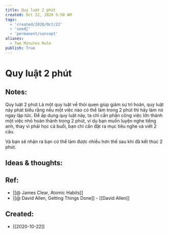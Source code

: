 ```yaml
---
title: Quy luật 2 phút
created: Oct 22, 2020 5:50 AM
tags:
  - 'created/2020/Oct/22'
  - 'seed🥜'
  - 'permanent/concept'
aliases:
  - Two Minutes Rule
publish: True
---
```

# Quy luật 2 phút

## Notes:
Quy luật 2 phút Là một quy luật về thói quen giúp giảm sự trì hoãn, quy luật này phát biểu rằng nếu một việc nào có thể làm trong 2 phút thì hãy làm nó ngay lập tức. Để áp dụng quy luật này, ta chỉ cần phân công việc lớn thành một việc nhỏ hoàn thành trong 2 phút, ví dụ bạn muốn luyện nghe tiếng anh, thay vì phải học cả buổi, bạn chỉ cần đặt ra mục tiêu nghe và viết 2 câu. 

Và bạn sẽ nhận ra bạn có thể làm được nhiều hơn thế sau khi đã kết thúc 2 phút.

## Ideas & thoughts:

## Ref:
- [[@ James Clear, Atomic Habits]]
- [[@ David Allen, Getting Things Done]] - [[David Allen]]

## Created:
- [[2020-10-22]]
